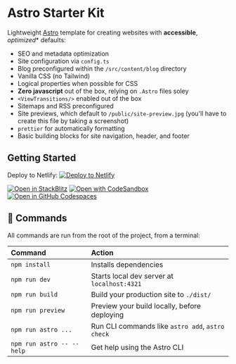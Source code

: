 # Astro Starter Kit
Lightweight [Astro](https://astro.build) template for creating websites with **accessible**, *optimized** defaults:

* SEO and metadata optimization
* Site configuration via `config.ts`
* Blog preconfigured within the `/src/content/blog` directory
* Vanilla CSS (no Tailwind)
* Logical properties when possible for CSS
* **Zero javascript** out of the box, relying on `.Astro` files soley
* `<ViewTransitions/>` enabled out of the box
* Sitemaps and RSS preconfigured
* Site previews, which default to `/public/site-preview.jpg` (you'll have to create this file by taking a screenshot)
* `prettier` for automatically formatting
* Basic building blocks for site navigation, header, and footer

## Getting Started
Deploy to Netlify:
[![Deploy to Netlify](https://www.netlify.com/img/deploy/button.svg)](https://app.netlify.com/start/deploy?repository=https://github.com/srsgores/astro-starter?NODE_VERSION=18)

[![Open in StackBlitz](https://developer.stackblitz.com/img/open_in_stackblitz.svg)](https://stackblitz.com/github/srsgores/astro-starter/tree/latest/examples/sane)
[![Open with CodeSandbox](https://assets.codesandbox.io/github/button-edit-lime.svg)](https://codesandbox.io/p/sandbox/github/srsgores/astro-starter/tree/latest/examples/sane)
[![Open in GitHub Codespaces](https://github.com/codespaces/badge.svg)](https://codespaces.new/srsgores/astro-starter?devcontainer_path=.devcontainer/sane/devcontainer.json)

## 🧞 Commands

All commands are run from the root of the project, from a terminal:

| Command                   | Action                                           |
| :------------------------ | :----------------------------------------------- |
| `npm install`             | Installs dependencies                            |
| `npm run dev`             | Starts local dev server at `localhost:4321`      |
| `npm run build`           | Build your production site to `./dist/`          |
| `npm run preview`         | Preview your build locally, before deploying     |
| `npm run astro ...`       | Run CLI commands like `astro add`, `astro check` |
| `npm run astro -- --help` | Get help using the Astro CLI                     |
